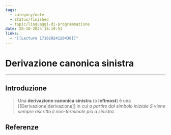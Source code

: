 ```yaml
---
tags:
  - category/note
  - status/finished
  - topic/linguaggi-di-programmazione
date: 28-10-2024 18:19:51
links:
  - "[[Lecture 17102024120438]]"
---
```

# Derivazione canonica sinistra
---
## Introduzione
> Una **derivazione canonica sinistra** (o **leftmost**) è una [[Derivazione|derivazione]] in cui _a partire dal simbolo iniziale $S$ viene sempre riscritto il non-terminale più a sinistra_.

## Referenze